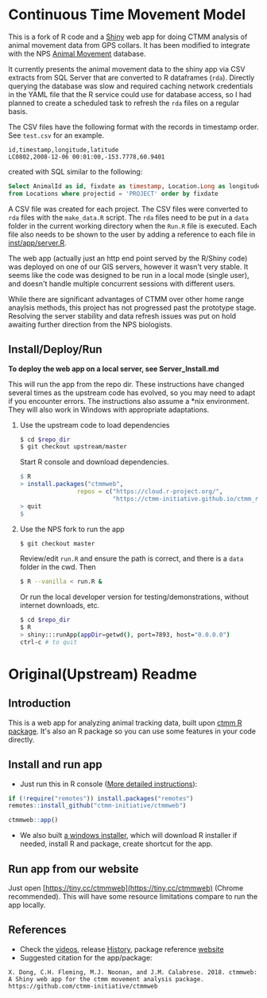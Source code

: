# Continuous Time Movement Model

This is a fork of R code and a [Shiny](https://shiny.rstudio.com/) web app for doing
CTMM analysis of animal movement data from GPS collars.  It has been modified to
integrate with the NPS [Animal Movement](https://github.com/AKROGIS/AnimalMovement)
database.

It currently presents the animal movement data to the shiny app via CSV extracts from
SQL Server that are converted to R dataframes (`rda`). Directly querying the database
was slow and required caching network credentials in the YAML file that the R service
could use for database access, so I had planned to create a scheduled task to refresh
the `rda` files on a regular basis.

The CSV files have the following format with the records in timestamp order.
See `test.csv` for an example.
```
id,timestamp,longitude,latitude
LC0802,2008-12-06 00:01:00,-153.7778,60.9401
```
created with SQL similar to the following:
```SQL
Select AnimalId as id, fixdate as timestamp, Location.Long as longitude, Location.Lat as latitude
from Locations where projectid = 'PROJECT' order by fixdate
```
A CSV file was created for each project. The CSV files were converted to `rda` files
with the `make_data.R` script.  The `rda` files need to be put in a `data`
folder in the current working directory when the `Run.R` file is executed. Each
file also needs to be shown to the user by adding a reference to each file in 
[inst/app/server.R](https://github.com/regan-sarwas/ctmm-webapp/blob/c4716f63c0ebc8942dcdb8d34b5bd6e487fa1b20/inst/app/server.R#L572-L574).

The web app (actually just an http end point served by the R/Shiny code)
was deployed on one of our GIS servers, however it wasn't very stable. It seems
like the code was designed to be run in a local mode (single user), and doesn't
handle multiple concurrent sessions with different users.

While there are significant advantages of CTMM over other home range anaylsis
methods, this project has not progressed past the prototype stage.  Resolving
the server stability and data refresh issues was put on hold awaiting further
direction from the NPS biologists.

## Install/Deploy/Run

**To deploy the web app on a local server, see Server_Install.md**

This will run the app from the repo dir.  These instructions have changed several
times as the upstream code has evolved, so you may need to adapt if you encounter
errors. The instructions also assume a *nix environment.  They will also work in
Windows with appropriate adaptations.

1. Use the upstream code to load dependencies

    ```bash
    $ cd $repo_dir
    $ git checkout upstream/master
    ```
    Start R console and download dependencies.

    ```r
    $ R
    > install.packages("ctmmweb", 
                    repos = c("https://cloud.r-project.org/",
                              "https://ctmm-initiative.github.io/ctmm_repo/"))
    > quit
    $
    ```

2. Use the NPS fork to run the app
    ```bash
    $ git checkout master
    ```
   Review/edit `run.R` and ensure the path is correct,
   and there is a `data` folder in the cwd.  Then

    ```bash
    $ R --vanilla < run.R &
    ```

   Or run the local developer version for testing/demonstrations,
   without internet downloads, etc.

    ```bash
    $ cd $repo_dir
    $ R
    > shiny:::runApp(appDir=getwd(), port=7893, host="0.0.0.0")
    ctrl-c # to quit
    ```


Original(Upstream) Readme
=========================

## Introduction

This is a web app for analyzing animal tracking data, built upon [ctmm R package](https://github.com/ctmm-initiative/ctmm). It's also an R package so you can use some features in your code directly.

## Install and run app

- Just run this in R console ([More detailed instructions](https://ctmm-initiative.github.io/ctmmwebdoc/articles/installation.html)):

```r
if (!require("remotes")) install.packages("remotes")
remotes::install_github("ctmm-initiative/ctmmweb")

ctmmweb::app()  
```

- We also built [a windows installer](https://github.com/ctmm-initiative/ctmmweb/releases/download/v0.2.10/ctmmwebsetup.exe), which will download R installer if needed, install R and package, create shortcut for the app.


## Run app from our website

Just open [https://tiny.cc/ctmmweb](https://tiny.cc/ctmmweb) (Chrome recommended). This will have some resource limitations compare to run the app locally.

## References

- Check the [videos](https://ctmm-initiative.github.io/ctmmwebdoc/articles/demo.html), release [History](https://ctmm-initiative.github.io/ctmmwebdoc/news/index.html), package reference [website](https://ctmm-initiative.github.io/ctmmwebdoc)
- Suggested citation for the app/package:

```
X. Dong, C.H. Fleming, M.J. Noonan, and J.M. Calabrese. 2018. ctmmweb: A Shiny web app for the ctmm movement analysis package.
https://github.com/ctmm-initiative/ctmmweb
```
